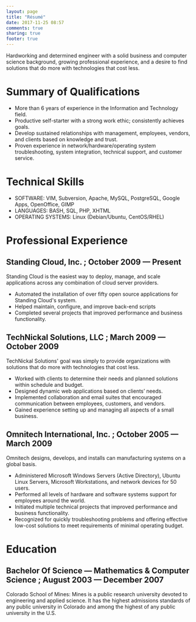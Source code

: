 ```yaml
---
layout: page
title: "Résumé"
date: 2017-11-25 08:57
comments: true
sharing: true
footer: true
---
```


Hardworking and determined engineer with a solid business and computer science
background, growing professional experience, and a desire to find solutions
that do more with technologies that cost less.

Summary of Qualifications
=========================

*   More than 6 years of experience in the Information and Technology field.
*   Productive self-starter with a strong work ethic; consistently achieves
    goals.
*   Develop sustained relationships with management, employees, vendors, and
    clients based on knowledge and trust.
*   Proven experience in network/hardware/operating system troubleshooting,
    system integration, technical support, and customer service.

Technical Skills
================

*   SOFTWARE: VIM, Subversion, Apache, MySQL, PostgreSQL, Google Apps,
    OpenOffice, GIMP
*   LANGUAGES: BASH, SQL, PHP, XHTML
*   OPERATING SYSTEMS: Linux (Debian/Ubuntu, CentOS/RHEL)

Professional Experience
=======================

Standing Cloud, Inc. ; October 2009 — Present
--------------------------------------------

Standing Cloud is the easiest way to deploy, manage, and scale applications
across any combination of cloud server providers.

*   Automated the installation of over fifty open source applications for
    Standing Cloud's system.
*   Helped maintain, configure, and improve back-end scripts
*   Completed several projects that improved performance and business
    functionality.

TechNickal Solutions, LLC ; March 2009 — October 2009
---------------------------------------------------

TechNickal Solutions' goal was simply to provide organizations with solutions
that do more with technologies that cost less.

*   Worked with clients to determine their needs and planned solutions within
    schedule and budget.
*   Designed dynamic web applications based on clients’ needs.
*   Implemented collaboration and email suites that encouraged communication
    between employees, customers, and vendors.
*   Gained experience setting up and managing all aspects of a small business.

Omnitech International, Inc.  ; October 2005 — March 2009
-------------------------------------------------------

Omnitech designs, develops, and installs can manufacturing systems on a global
basis.

*   Administered Microsoft Windows Servers (Active Directory), Ubuntu Linux
    Servers, Microsoft Workstations, and network devices for 50 users.
*   Performed all levels of hardware and software systems support for employees
    around the world.
*   Initiated multiple technical projects that improved performance and business
    functionality.
*   Recognized for quickly troubleshooting problems and offering effective
    low-cost solutions to meet requirements of minimal operating budget.

Education
=========

Bachelor Of Science — Mathematics & Computer Science ; August 2003 — December 2007
----------------------------------------------------------------------------------
Colorado School of Mines: Mines is a public research university devoted to
engineering and applied science. It has the highest admissions standards of any
public university in Colorado and among the highest of any public university in
the U.S.
